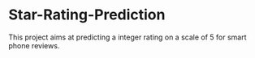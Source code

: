 # Star-Rating-Prediction
This project aims at predicting a integer rating on a scale of 5 for smart phone reviews. 
